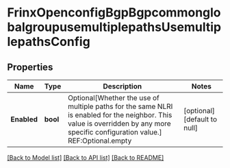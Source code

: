 # FrinxOpenconfigBgpBgpcommonglobalgroupusemultiplepathsUsemultiplepathsConfig

## Properties
Name | Type | Description | Notes
------------ | ------------- | ------------- | -------------
**Enabled** | **bool** | Optional[Whether the use of multiple paths for the same NLRI is enabled for the neighbor. This value is overridden by any more specific configuration value.] REF:Optional.empty | [optional] [default to null]

[[Back to Model list]](../README.md#documentation-for-models) [[Back to API list]](../README.md#documentation-for-api-endpoints) [[Back to README]](../README.md)


